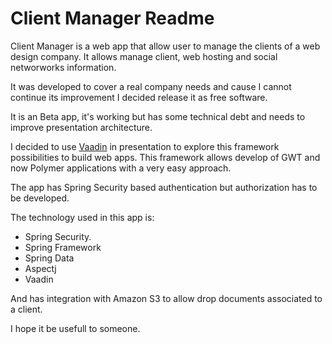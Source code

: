 # Client Manager Readme

Client Manager is a web app that allow user to manage the clients of a web design company. It allows manage client, web hosting and social networworks information. 

It was developed to cover a real company needs and cause I cannot continue its improvement I decided release it as free software.

It is an Beta app, it's working but has some technical debt and needs to improve presentation architecture. 

I decided to use [Vaadin](http://vaadin.com/) in presentation to explore this framework possibilities to build web apps. This framework allows develop of GWT and now Polymer applications with a very easy approach.

The app has Spring Security based authentication but authorization has to be developed.

The technology used in this app is:

* Spring Security.
* Spring Framework
* Spring Data
* Aspectj
* Vaadin

And has integration with Amazon S3 to allow drop documents associated to a client.

I hope it be usefull to someone.